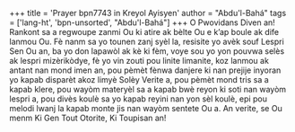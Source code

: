 +++
title = 'Prayer bpn7743 in Kreyol Ayisyen'
author = "Abdu'l-Bahá"
tags = ['lang-ht', 'bpn-unsorted', "Abdu'l-Bahá"]
+++
O Pwovidans Diven an! Rankont sa a regwoupe zanmi Ou ki atire ak bèlte Ou e k’ap boule ak dife lanmou Ou. Fè nanm sa yo tounen zanj syèl la, resisite yo avèk souf Lespri Sen Ou an, ba yo don lapawòl ak kè ki fèm, voye sou yo yon pouvwa selès ak lespri mizèrikòdye, fè yo vin zouti pou linite limanite, koz lanmou ak antant nan mond imen an, pou pèmèt fènwa danjere ki nan prejije inyoran yo kapab disparèt akoz limyè Solèy Verite a, pou pèmèt mond tris sa a kapab klere, pou wayòm materyèl sa a kapab bwè reyon ki soti nan wayòm lespri a, pou divès koulè sa yo kapab reyini nan yon sèl koulè, epi pou melodi lwanj la kapab monte jis nan wayòm sentete Ou a. 
An verite, se Ou menm Ki Gen Tout Otorite, Ki Toupisan an!
